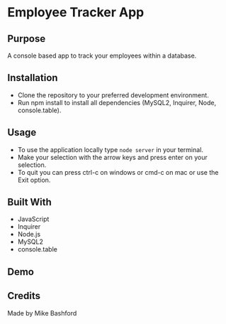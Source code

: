 # Employee Tracker App
## Purpose
  A console based app to track your employees within a database.

## Installation
 * Clone the repository to your preferred development environment.
 * Run npm install to install all dependencies (MySQL2, Inquirer, Node, console.table). 

## Usage
* To use the application locally type <code>node server</code> in your terminal.
* Make your selection with the arrow keys and press enter on your selection. 
* To quit you can press ctrl-c on windows or cmd-c on mac or use the Exit option.

## Built With
* JavaScript
* Inquirer
* Node.js
* MySQL2
* console.table

## Demo
## Credits
Made by Mike Bashford


